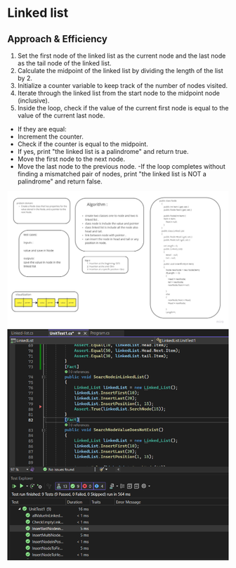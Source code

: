 # Linked list

## Approach & Efficiency
1. Set the first node of the linked list as the current node and the last node as the tail node of the linked list.
2. Calculate the midpoint of the linked list by dividing the length of the list by 2.
3. Initialize a counter variable to keep track of the number of nodes visited.
4. Iterate through the linked list from the start node to the midpoint node (inclusive).
5. Inside the loop, check if the value of the current first node is equal to the value of the current last node.
- If they are equal:
- Increment the counter.
- Check if the counter is equal to the midpoint.
- If yes, print "the linked list is a palindrome" and return true.
- Move the first node to the next node.
- Move the last node to the previous node.
 -If the loop completes without finding a mismatched pair of nodes, print "the linked list is NOT a palindrome" and return false.

![white](https://github.com/abdarahman-shaheen/data-structures-and-algorithms/blob/master/data-structures-and-algorithms/Code-challenge-5/Linked-list.jpg)
![test](https://github.com/abdarahman-shaheen/data-structures-and-algorithms/blob/master/data-structures-and-algorithms/Code-challenge-6/Linked-list-insertion.png)

